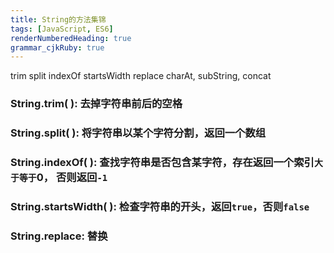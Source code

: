 ```yaml
---
title: String的方法集锦
tags: [JavaScript, ES6]
renderNumberedHeading: true
grammar_cjkRuby: true
---
```

trim split indexOf startsWidth replace charAt, subString, concat

###  String.trim( ): 去掉字符串前后的空格
###  String.split( ): 将字符串以某个字符分割，返回一个数组
###  String.indexOf( ): 查找字符串是否包含某字符，存在返回一个索引`大于等于`0， 否则返回`-1`
###  String.startsWidth( ): 检查字符串的开头，返回`true`，否则`false`
###  String.replace: 替换
